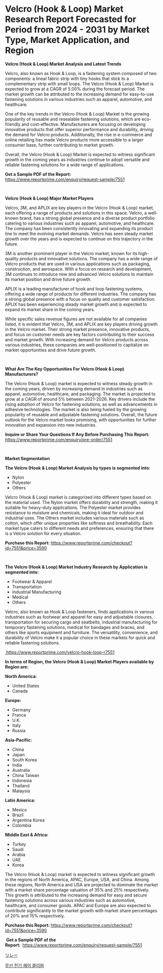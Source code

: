 <p><h1>Velcro (Hook & Loop) Market Research Report Forecasted for Period from 2024 -  2031 by Market Type, Market Application, and Region</h1></p><p><strong>Velcro (Hook & Loop) Market Analysis and Latest Trends</strong></p>
<p><p>Velcro, also known as Hook & Loop, is a fastening system composed of two components: a lineal fabric strip with tiny hooks that stick to a complementary strip with small loops. The Velcro (Hook & Loop) Market is expected to grow at a CAGR of 5.00% during the forecast period. The market growth can be attributed to the increasing demand for easy-to-use fastening solutions in various industries such as apparel, automotive, and healthcare. </p><p>One of the key trends in the Velcro (Hook & Loop) Market is the growing popularity of reusable and resealable fastening solutions, which are eco-friendly and cost-effective. Manufacturers are focusing on developing innovative products that offer superior performance and durability, driving the demand for Velcro products. Additionally, the rise in e-commerce and online retailing has made Velcro products more accessible to a larger consumer base, further contributing to market growth.</p><p>Overall, the Velcro (Hook & Loop) Market is expected to witness significant growth in the coming years as industries continue to adopt versatile and reliable fastening solutions for a wide range of applications.</p></p>
<p><strong>Get a Sample PDF of the Report:&nbsp;</strong> <a href="https://www.reportprime.com/enquiry/request-sample/7551">https://www.reportprime.com/enquiry/request-sample/7551</a></p>
<p>&nbsp;</p>
<p><strong>Velcro (Hook & Loop) Major Market Players</strong></p>
<p><p>Velcro, 3M, and APLIX are key players in the Velcro (Hook & Loop) market, each offering a range of products and solutions in this space. Velcro, a well-known brand, has a strong global presence and a diverse product portfolio catering to various industries such as apparel, automotive, and healthcare. The company has been consistently innovating and expanding its product line to meet the evolving market demands. Velcro has seen steady market growth over the years and is expected to continue on this trajectory in the future.</p><p>3M is another prominent player in the Velcro market, known for its high-quality products and innovative solutions. The company has a wide range of Velcro products that are used in various applications such as packaging, construction, and aerospace. With a focus on research and development, 3M continues to introduce new and advanced Velcro solutions to maintain its market position and drive future growth.</p><p>APLIX is a leading manufacturer of hook and loop fastening systems, offering a wide range of products for different industries. The company has a strong global presence with a focus on quality and customer satisfaction. APLIX has been experiencing steady market growth and is expected to expand its market share in the coming years.</p><p>While specific sales revenue figures are not available for all companies listed, it is evident that Velcro, 3M, and APLIX are key players driving growth in the Velcro market. Their strong market presence, innovative products, and focus on customer needs are key factors contributing to their success and market growth. With increasing demand for Velcro products across various industries, these companies are well-positioned to capitalize on market opportunities and drive future growth.</p></p>
<p>&nbsp;</p>
<p><strong>What Are The Key Opportunities For Velcro (Hook & Loop) Manufacturers?</strong></p>
<p><p>The Velcro (Hook & Loop) market is expected to witness steady growth in the coming years, driven by increasing demand in industries such as apparel, automotive, healthcare, and packaging. The market is projected to grow at a CAGR of around 5% between 2021-2026. Key drivers include the rising adoption of Velcro for fastening solutions, as well as advancements in adhesive technologies. The market is also being fueled by the growing popularity of reusable and adjustable fastening solutions. Overall, the future outlook for the Velcro market looks promising, with opportunities for further innovation and expansion into new industries.</p></p>
<p><strong>Inquire or Share Your Questions If Any Before Purchasing This Report:</strong> <a href="https://www.reportprime.com/enquiry/pre-order/7551">https://www.reportprime.com/enquiry/pre-order/7551</a></p>
<p>&nbsp;</p>
<p><strong>Market Segmentation</strong></p>
<p><strong>The Velcro (Hook & Loop) Market Analysis by types is segmented into:</strong></p>
<p><ul><li>Nylon</li><li>Polyester</li><li>Others</li></ul></p>
<p><p>Velcro (Hook & Loop) market is categorized into different types based on the material used. The Nylon market offers durability and strength, making it suitable for heavy-duty applications. The Polyester market provides resistance to moisture and chemicals, making it ideal for outdoor and industrial uses. The Others market includes various materials such as cotton, which offer unique properties like softness and breathability. Each market type caters to different needs and preferences, ensuring that there is a Velcro solution for every situation.</p></p>
<p><strong>Purchase this Report:&nbsp;</strong><a href="https://www.reportprime.com/checkout?id=7551&price=3590">https://www.reportprime.com/checkout?id=7551&price=3590</a></p>
<p>&nbsp;</p>
<p><strong>The Velcro (Hook & Loop) Market Industry Research by Application is segmented into:</strong></p>
<p><ul><li>Footwear & Apparel</li><li>Transportation</li><li>Industrial Manufacturing</li><li>Medical</li><li>Others</li></ul></p>
<p><p>Velcro, also known as Hook & Loop fasteners, finds applications in various industries such as footwear and apparel for easy and adjustable closures, transportation for securing cargo and seatbelts, industrial manufacturing for temporary fastening solutions, medical for bandages and braces, and others like sports equipment and furniture. The versatility, convenience, and durability of Velcro make it a popular choice in these markets for quick and reliable fastening solutions.</p></p>
<p><a href="https://www.reportprime.com/velcro-hook-loop-r7551">&nbsp;https://www.reportprime.com/velcro-hook-loop-r7551</a></p>
<p><strong>In terms of Region, the Velcro (Hook & Loop) Market Players available by Region are:</strong></p>
<p>
    <p> <strong> North America: </strong>
        <ul>
            <li>United States</li>
            <li>Canada</li>
        </ul>
        </p> 
    <p> <strong> Europe: </strong>
        <ul>
            <li>Germany</li>
            <li>France</li>
            <li>U.K.</li>
            <li>Italy</li>
            <li>Russia</li>
        </ul>
        </p> 
    <p> <strong> Asia-Pacific: </strong>
        <ul>
            <li>China</li>
            <li>Japan</li>
            <li>South Korea</li>
            <li>India</li>
            <li>Australia</li>
            <li>China Taiwan</li>
            <li>Indonesia</li>
            <li>Thailand</li>
            <li>Malaysia</li>
        </ul>
        </p> 
    <p> <strong> Latin America: </strong>
        <ul>
            <li>Mexico</li>
            <li>Brazil</li>
            <li>Argentina Korea</li>
            <li>Colombia</li>
        </ul>
        </p> 
    <p> <strong> Middle East & Africa: </strong>
        <ul>
            <li>Turkey</li>
            <li>Saudi</li>
            <li>Arabia</li>
            <li>UAE</li>
            <li>Korea</li>
        </ul>
    </p>
    </p>
<p><p>The Velcro (Hook & Loop) market is expected to witness significant growth in the regions of North America, APAC, Europe, USA, and China. Among these regions, North America and USA are projected to dominate the market with a market share percentage valuation of 35% and 25% respectively. This growth is attributed to the increasing demand for easy and secure fastening solutions across various industries such as automotive, healthcare, and consumer goods. APAC and Europe are also expected to contribute significantly to the market growth with market share percentages of 20% and 15% respectively.</p></p>
<p><strong>Purchase this Report: </strong><a href="https://www.reportprime.com/checkout?id=7551&price=3590">https://www.reportprime.com/checkout?id=7551&price=3590</a></p>
<p>&nbsp;<strong>Get a Sample PDF of the Report:&nbsp;&nbsp;</strong><a href="https://www.reportprime.com/enquiry/request-sample/7551">https://www.reportprime.com/enquiry/request-sample/7551</a></p>
<p><strong></strong></p>
<p><p><a href="https://github.com/mreklxf44233/Market-Research-Report-List-1/blob/main/385525825022.md">リレー</a></p><p><a href="https://github.com/oajzkywllm460/Market-Research-Report-List-1/blob/main/601077524770.md">무선 전기 헤어 클리퍼</a></p></p>